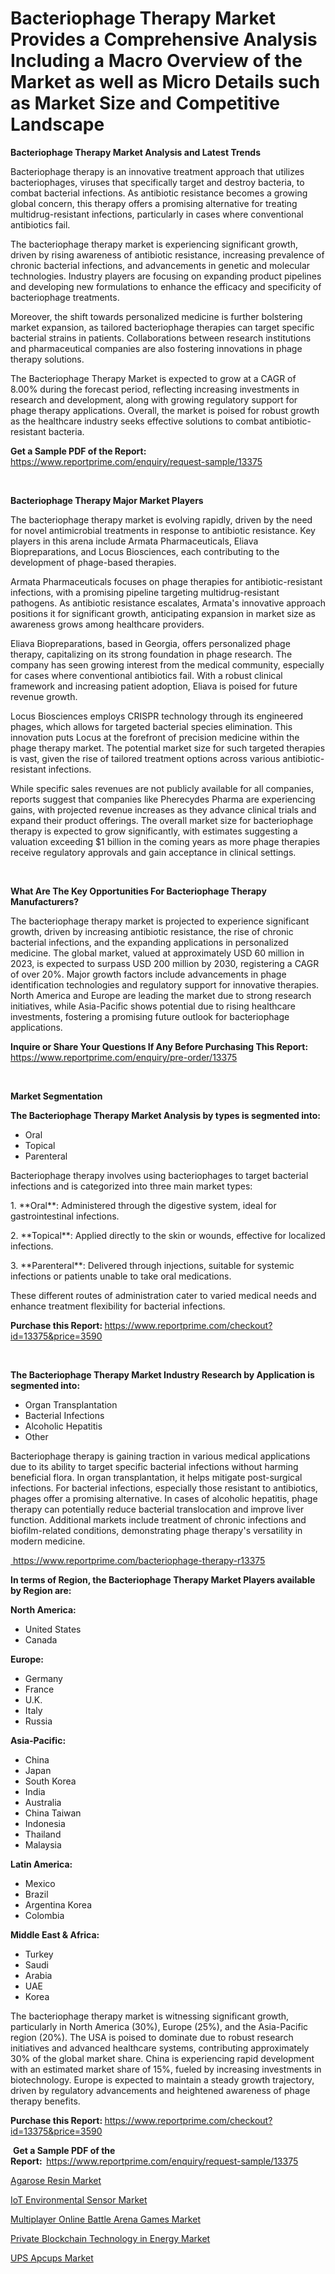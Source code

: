<p><h1>Bacteriophage Therapy Market Provides a Comprehensive Analysis Including a Macro Overview of the Market as well as Micro Details such as Market Size and Competitive Landscape</h1></p><p><strong>Bacteriophage Therapy Market Analysis and Latest Trends</strong></p>
<p><p>Bacteriophage therapy is an innovative treatment approach that utilizes bacteriophages, viruses that specifically target and destroy bacteria, to combat bacterial infections. As antibiotic resistance becomes a growing global concern, this therapy offers a promising alternative for treating multidrug-resistant infections, particularly in cases where conventional antibiotics fail. </p><p>The bacteriophage therapy market is experiencing significant growth, driven by rising awareness of antibiotic resistance, increasing prevalence of chronic bacterial infections, and advancements in genetic and molecular technologies. Industry players are focusing on expanding product pipelines and developing new formulations to enhance the efficacy and specificity of bacteriophage treatments. </p><p>Moreover, the shift towards personalized medicine is further bolstering market expansion, as tailored bacteriophage therapies can target specific bacterial strains in patients. Collaborations between research institutions and pharmaceutical companies are also fostering innovations in phage therapy solutions. </p><p>The Bacteriophage Therapy Market is expected to grow at a CAGR of 8.00% during the forecast period, reflecting increasing investments in research and development, along with growing regulatory support for phage therapy applications. Overall, the market is poised for robust growth as the healthcare industry seeks effective solutions to combat antibiotic-resistant bacteria.</p></p>
<p><strong>Get a Sample PDF of the Report:&nbsp;</strong> <a href="https://www.reportprime.com/enquiry/request-sample/13375">https://www.reportprime.com/enquiry/request-sample/13375</a></p>
<p>&nbsp;</p>
<p><strong>Bacteriophage Therapy Major Market Players</strong></p>
<p><p>The bacteriophage therapy market is evolving rapidly, driven by the need for novel antimicrobial treatments in response to antibiotic resistance. Key players in this arena include Armata Pharmaceuticals, Eliava Biopreparations, and Locus Biosciences, each contributing to the development of phage-based therapies.</p><p>Armata Pharmaceuticals focuses on phage therapies for antibiotic-resistant infections, with a promising pipeline targeting multidrug-resistant pathogens. As antibiotic resistance escalates, Armata's innovative approach positions it for significant growth, anticipating expansion in market size as awareness grows among healthcare providers.</p><p>Eliava Biopreparations, based in Georgia, offers personalized phage therapy, capitalizing on its strong foundation in phage research. The company has seen growing interest from the medical community, especially for cases where conventional antibiotics fail. With a robust clinical framework and increasing patient adoption, Eliava is poised for future revenue growth.</p><p>Locus Biosciences employs CRISPR technology through its engineered phages, which allows for targeted bacterial species elimination. This innovation puts Locus at the forefront of precision medicine within the phage therapy market. The potential market size for such targeted therapies is vast, given the rise of tailored treatment options across various antibiotic-resistant infections.</p><p>While specific sales revenues are not publicly available for all companies, reports suggest that companies like Pherecydes Pharma are experiencing gains, with projected revenue increases as they advance clinical trials and expand their product offerings. The overall market size for bacteriophage therapy is expected to grow significantly, with estimates suggesting a valuation exceeding $1 billion in the coming years as more phage therapies receive regulatory approvals and gain acceptance in clinical settings.</p></p>
<p>&nbsp;</p>
<p><strong>What Are The Key Opportunities For Bacteriophage Therapy Manufacturers?</strong></p>
<p><p>The bacteriophage therapy market is projected to experience significant growth, driven by increasing antibiotic resistance, the rise of chronic bacterial infections, and the expanding applications in personalized medicine. The global market, valued at approximately USD 60 million in 2023, is expected to surpass USD 200 million by 2030, registering a CAGR of over 20%. Major growth factors include advancements in phage identification technologies and regulatory support for innovative therapies. North America and Europe are leading the market due to strong research initiatives, while Asia-Pacific shows potential due to rising healthcare investments, fostering a promising future outlook for bacteriophage applications.</p></p>
<p><strong>Inquire or Share Your Questions If Any Before Purchasing This Report:</strong> <a href="https://www.reportprime.com/enquiry/pre-order/13375">https://www.reportprime.com/enquiry/pre-order/13375</a></p>
<p>&nbsp;</p>
<p><strong>Market Segmentation</strong></p>
<p><strong>The Bacteriophage Therapy Market Analysis by types is segmented into:</strong></p>
<p><ul><li>Oral</li><li>Topical</li><li>Parenteral</li></ul></p>
<p><p>Bacteriophage therapy involves using bacteriophages to target bacterial infections and is categorized into three main market types: </p><p>1. **Oral**: Administered through the digestive system, ideal for gastrointestinal infections.  </p><p>2. **Topical**: Applied directly to the skin or wounds, effective for localized infections.  </p><p>3. **Parenteral**: Delivered through injections, suitable for systemic infections or patients unable to take oral medications. </p><p>These different routes of administration cater to varied medical needs and enhance treatment flexibility for bacterial infections.</p></p>
<p><strong>Purchase this Report:&nbsp;</strong><a href="https://www.reportprime.com/checkout?id=13375&price=3590">https://www.reportprime.com/checkout?id=13375&price=3590</a></p>
<p>&nbsp;</p>
<p><strong>The Bacteriophage Therapy Market Industry Research by Application is segmented into:</strong></p>
<p><ul><li>Organ Transplantation</li><li>Bacterial Infections</li><li>Alcoholic Hepatitis</li><li>Other</li></ul></p>
<p><p>Bacteriophage therapy is gaining traction in various medical applications due to its ability to target specific bacterial infections without harming beneficial flora. In organ transplantation, it helps mitigate post-surgical infections. For bacterial infections, especially those resistant to antibiotics, phages offer a promising alternative. In cases of alcoholic hepatitis, phage therapy can potentially reduce bacterial translocation and improve liver function. Additional markets include treatment of chronic infections and biofilm-related conditions, demonstrating phage therapy's versatility in modern medicine.</p></p>
<p><a href="https://www.reportprime.com/bacteriophage-therapy-r13375">&nbsp;https://www.reportprime.com/bacteriophage-therapy-r13375</a></p>
<p><strong>In terms of Region, the Bacteriophage Therapy Market Players available by Region are:</strong></p>
<p>
    <p> <strong> North America: </strong>
        <ul>
            <li>United States</li>
            <li>Canada</li>
        </ul>
        </p> 
    <p> <strong> Europe: </strong>
        <ul>
            <li>Germany</li>
            <li>France</li>
            <li>U.K.</li>
            <li>Italy</li>
            <li>Russia</li>
        </ul>
        </p> 
    <p> <strong> Asia-Pacific: </strong>
        <ul>
            <li>China</li>
            <li>Japan</li>
            <li>South Korea</li>
            <li>India</li>
            <li>Australia</li>
            <li>China Taiwan</li>
            <li>Indonesia</li>
            <li>Thailand</li>
            <li>Malaysia</li>
        </ul>
        </p> 
    <p> <strong> Latin America: </strong>
        <ul>
            <li>Mexico</li>
            <li>Brazil</li>
            <li>Argentina Korea</li>
            <li>Colombia</li>
        </ul>
        </p> 
    <p> <strong> Middle East & Africa: </strong>
        <ul>
            <li>Turkey</li>
            <li>Saudi</li>
            <li>Arabia</li>
            <li>UAE</li>
            <li>Korea</li>
        </ul>
    </p>
    </p>
<p><p>The bacteriophage therapy market is witnessing significant growth, particularly in North America (30%), Europe (25%), and the Asia-Pacific region (20%). The USA is poised to dominate due to robust research initiatives and advanced healthcare systems, contributing approximately 30% of the global market share. China is experiencing rapid development with an estimated market share of 15%, fueled by increasing investments in biotechnology. Europe is expected to maintain a steady growth trajectory, driven by regulatory advancements and heightened awareness of phage therapy benefits.</p></p>
<p><strong>Purchase this Report: </strong><a href="https://www.reportprime.com/checkout?id=13375&price=3590">https://www.reportprime.com/checkout?id=13375&price=3590</a></p>
<p>&nbsp;<strong>Get a Sample PDF of the Report:&nbsp;&nbsp;</strong><a href="https://www.reportprime.com/enquiry/request-sample/13375">https://www.reportprime.com/enquiry/request-sample/13375</a></p>
<p><strong></strong></p>
<p><p><a href="https://www.linkedin.com/pulse/agarose-resin-market-industry-trends-forecast-period-from-jl1pc?trackingId=52vdGd2fQ5mgphE5RPjTGA%3D%3D">Agarose Resin Market</a></p><p><a href="https://medium.com/@connor.marshall794/the-iot-environmental-sensor-market-has-experienced-impressive-growth-in-recent-years-expanding-c1c6cb0c5f8a">IoT Environmental Sensor Market</a></p><p><a href="https://github.com/jeffreybishop26/Market-Research-Report-List-1/blob/main/multiplayer-online-battle-arena-games-market.md">Multiplayer Online Battle Arena Games Market</a></p><p><a href="https://medium.com/@connor.marshall794/the-private-blockchain-technology-in-energy-market-research-report-provides-an-in-depth-and-bf66b7403872?postPublishedType=initial">Private Blockchain Technology in Energy Market</a></p><p><a href="https://issuu.com/reportprime-2/docs/ups-apcups-market-size-2030.pptx_0d7eb837b7fdf7">UPS Apcups Market</a></p></p>